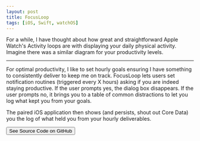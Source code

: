 ```yaml
---
layout: post
title: FocusLoop
tags: [iOS, Swift, watchOS]
---
```


For a while, I have thought about how great and straightforward Apple Watch's Activity loops are with displaying your daily physical activity. Imagine there was a similar diagram for your productivity levels.

<hr>

For optimal productivity, I like to set hourly goals ensuring I have something to consistently deliver to keep me on track. FocusLoop lets users set notification routines (triggered every X hours) asking if you are indeed staying productive. If the user prompts yes, the dialog box disappears. If the user prompts no, it brings you to a table of common distractions to let you log what kept you from your goals.

The paired iOS application then shows (and persists, shout out Core Data) you the log of what held you from your hourly deliverables.

<a href="http://github.com/avijeets/FocusLoop"><button class='c-btn c-btn--full'>See Source Code on GitHub</button></a>
